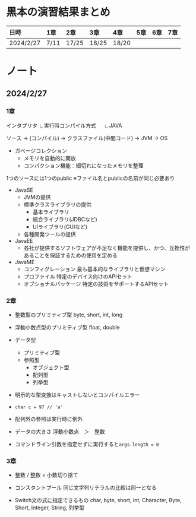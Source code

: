 # 黒本の演習結果まとめ


|日時|1章|2章|3章|4章|5章|6章|7章|
|:--|:--|:--|:--|:--|:--|:--|:--|
|2024/2/27|7/11|17/25|18/25|18/20||||

# ノート
## 2024/2/27
### 1章
インタプリタ
∟実行時コンパイル方式
　 ∟JAVA

ソース → (コンパイル) → クラスファイル(中間コード) → JVM → OS

- ガベージコレクション
    - メモリを自動的に開放
    - コンパクション機能：細切れになったメモリを整理

1つのソースには1つのpublic
※ファイル名とpublicの名前が同じ必要あり

- JavaSE
    - JVMの提供
    - 標準クラスライブラリの提供
        - 基本ライブラリ
        - 統合ライブラリ(JDBCなど)
        - UIライブラリ(GUIなど)
    - 各種開発ツールの提供
- JavaEE
    - 各社が提供するソフトウェアが不足なく機能を提供し、かつ、互換性があることを保証するための使用を定める
- JavaME
    - コンフィグレーション
    最も基本的なライブラリと仮想マシン
    - プロファイル
    特定のデバイス向けのAPIセット
    - オプショナルパッケージ
    特定の技術をサポートするAPIセット   

### 2章
- 整数型のプリミティブ型
byte, short, int, long
- 浮動小数点型のプリミティブ型
float, double

- データ型
    - プリミティブ型
    - 参照型
        - オブジェクト型
        - 配列型
        - 列挙型

- 明示的な型変換はキャストしないとコンパイルエラー

- `char c = 97 // 'a'`

- 配列外の参照は実行時に例外

- データの大きさ
浮動小数点　＞　整数

- コマンドライン引数を指定せずに実行すると`args.length = 0`

### 3章

- 整数 / 整数 = 小数切り捨て

- コンスタントプール
同じ文字列リテラルの比較は同一となる

- Switch文の式に指定できるもの
char, byte, short, int, Character, Byte, Short, Integer, String, 列挙型
